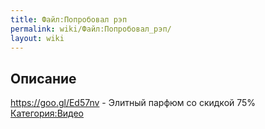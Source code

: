 ```yaml
---
title: Файл:Попробовал рэп
permalink: wiki/Файл:Попробовал_рэп/
layout: wiki
---
```


## Описание

<https://goo.gl/Ed57nv> - Элитный парфюм со скидкой 75%
[Категория:Видео](Категория:Видео "wikilink")
